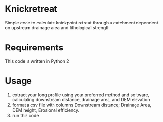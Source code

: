 # Knickretreat
Simple code to calculate knickpoint retreat through a catchment dependent on upstream drainage area and lithological strength

# Requirements
This code is written in Python 2

# Usage
1. extract your long profile using your preferred method and software, calculating downstream distance, drainage area, and DEM elevation
2. format a csv file with columns Downstream distance; Drainage Area, DEM height, Erosional efficiency.
3. run this code
